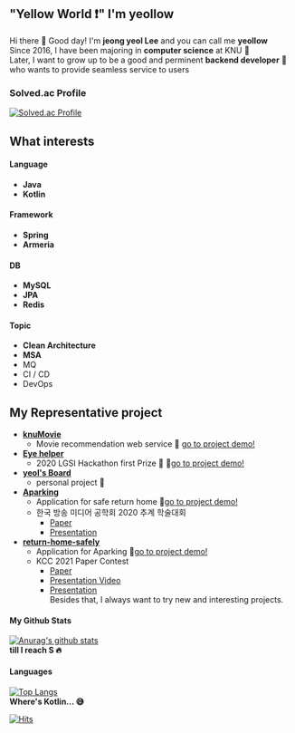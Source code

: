## "Yellow World :heavy_exclamation_mark:" I'm yeollow 

 Hi  there 👋 Good day! I'm __jeong yeol Lee__ and you can call me __yeollow__ \
 Since 2016, I have been majoring in __computer science__ at KNU :school: \
 Later, I want to grow up to be a good and perminent __backend developer__  :necktie: \
 who wants to provide seamless service to users

### Solved.ac Profile
[![Solved.ac Profile](http://mazassumnida.wtf/api/v2/generate_badge?boj=ljy2784437)](https://solved.ac/ljy2784437/)

## What interests
#### Language
 - __Java__
 - __Kotlin__

#### Framework
 - __Spring__
 - __Armeria__

#### DB
 - __MySQL__
 - __JPA__
 - __Redis__

#### Topic
 - __Clean Architecture__
 - __MSA__
 - MQ
 - CI / CD
 - DevOps


## My Representative project
- __[knuMovie](https://github.com/nowwater/COMP322002_Team13)__
    - Movie recommendation web service 🎥 [go to project demo!](https://www.youtube.com/watch?v=x-SLwNHhMec)
- __[Eye helper](https://github.com/nowwater/LG_webos)__
    - 2020 LGSI Hackathon first Prize 🥇  🎥[go to project demo!](https://drive.google.com/file/d/1szk6dVCP_WPgkzpbxWdL7YE6PGuSubPi/view?usp=sharing)
- __[yeol's Board](https://github.com/yeollow/springStarter)__ 
    - personal project 👊
- __[Aparking](https://github.com/yeollow/Aparking)__ 
    - Application for safe return home 🎥[go to project demo!](https://www.youtube.com/watch?v=SaPCdYJUncc)
    - 한국 방송 미디어 공학회 2020 추계 학술대회
        -  [Paper](https://drive.google.com/file/d/1K55LrQ9thg1mbeG-_64DoR8qRYAmo_3M/view?usp=sharing)
        -  [Presentation](https://docs.google.com/presentation/d/1bVx6HW6nuso1Hq4Kqyy2LVloj2P2irDFlcSIgBusVsE/edit?usp=sharing)
- __[return-home-safely](https://github.com/yeollow/return-home-safely)__ 
    - Application for Aparking 🎥[go to project demo!](https://www.youtube.com/watch?v=RexLreyqmGI)
    - KCC 2021 Paper Contest 
        -  [Paper](https://drive.google.com/file/d/1kGwpzeS-SeVIcWlgfArjyh7ieknZCnO3/view?usp=sharing)
        -  [Presentation Video](https://drive.google.com/file/d/1-EcrthOQFCqrWs66XF6yXfszXJyxOynz/view?usp=sharing)
        -  [Presentation](https://docs.google.com/presentation/d/1-6gupTUr2MM8anWCLfVjoWRRKMQ4RMDqyfc4O2NBFIw/edit?usp=sharing)
\
Besides that, I always want to try new and interesting projects.

#### My Github Stats
[![Anurag's github stats](https://github-readme-stats.vercel.app/api?username=yeollow)](https://github.com/anuraghazra/github-readme-stats) \
__till I reach S :fire:__

#### Languages
[![Top Langs](https://github-readme-stats.vercel.app/api/top-langs/?username=yeollow&layout=compact)](https://github.com/anuraghazra/github-readme-stats) \
__Where's Kotlin... :sweat_smile:__

 
[![Hits](https://hits.seeyoufarm.com/api/count/incr/badge.svg?url=https%3A%2F%2Fgithub.com%2Fgon125%2Fhit-counter&count_bg=%2379C83D&title_bg=%23555555&icon=&icon_color=%23E7E7E7&title=hits&edge_flat=false)](https://hits.seeyoufarm.com)
